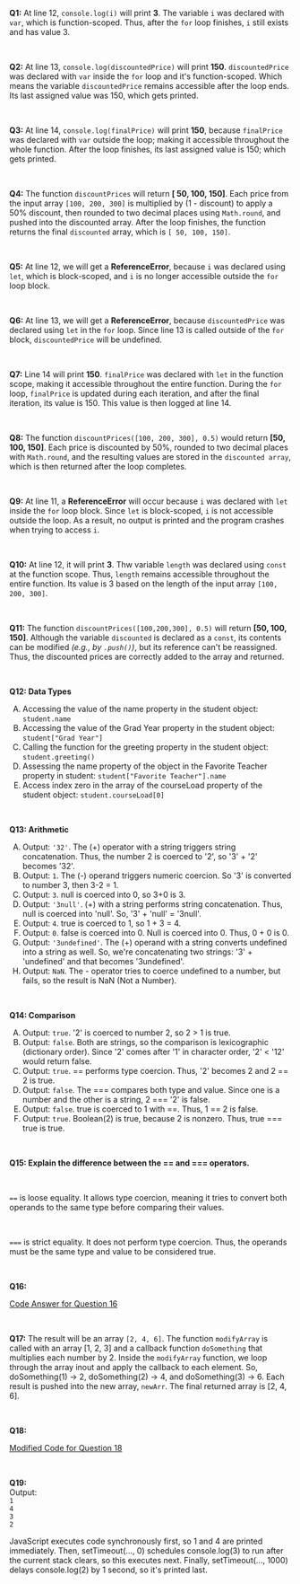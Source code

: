 **Q1:** At line 12, `console.log(i)` will print **3**. The variable `i` was declared with `var`, which is function-scoped. Thus, after the `for` loop finishes, `i` still exists and has value 3.

<br> 

**Q2:** At line 13, `console.log(discountedPrice)` will print **150**. `discountedPrice` was declared with `var` inside the `for` loop and it's function-scoped. Which means the variable `discountedPrice` remains accessible after the loop ends. Its last assigned value was 150, which gets printed. 

<br> 

**Q3:** At line 14, `console.log(finalPrice)` will print **150**, because `finalPrice` was declared with `var` outside the loop; making it accessible throughout the whole function. After the loop finishes, its last assigned value is 150; which gets printed. 

<br>

**Q4:** The function `discountPrices` will return **[ 50, 100, 150]**. Each price from the input array `[100, 200, 300]` is multiplied by (1 - discount) to apply a 50% discount, then rounded to two decimal places using `Math.round`, and pushed into the discounted array. After the loop finishes, the function returns the final `discounted` array, which is `[ 50, 100, 150]`.

<br>

**Q5:** At line 12, we will get a **ReferenceError**, because `i` was declared using `let`, which is block-scoped, and `i` is no longer accessible outside the `for` loop block.

<br>

**Q6:** At line 13, we will get a **ReferenceError**, because `discountedPrice` was declared using `let` in the `for` loop. Since line 13 is called outside of the `for` block, `discountedPrice` will be undefined. 

<br>

**Q7:** Line 14 will print **150**. `finalPrice` was declared with `let` in the function scope, making it accessible throughout the entire function. During the `for` loop, `finalPrice` is updated during each iteration, and after the final iteration, its value is 150. This value is then logged at line 14. 

<br>

**Q8:** The function `discountPrices([100, 200, 300], 0.5)` would return **[50, 100, 150]**. Each price is discounted by 50%, rounded to two decimal places with `Math.round`, and the resulting values are stored in the `discounted array`, which is then returned after the loop completes.

<br>

**Q9:** At line 11, a **ReferenceError** will occur because `i` was declared with `let` inside the `for` loop block. Since `let` is block-scoped, `i` is not accessible outside the loop. As a result, no output is printed and the program crashes when trying to access `i`. 

<br>

**Q10:** At line 12, it will print **3**. Thw variable `length` was declared using `const` at the function scope. Thus, `length` remains accessible throughout the entire function. Its value is 3 based on the length of the input array `[100, 200, 300]`. 

<br>

**Q11:** The function `discountPrices([100,200,300], 0.5)` will return **[50, 100, 150]**. Although the variable `discounted` is declared as a `const`, its contents can be modified *(e.g., by `.push()`)*, but its reference can't be reassigned. Thus, the discounted prices are correctly added to the array and returned. 

<br>

**Q12: Data Types**
<ol type="A">
  <li>Accessing the value of the name property in the student object: <code>student.name</code> </li>
  <li>Accessing the value of the Grad Year property in the student object: <code>student["Grad Year"]</code></li>
  <li>Calling the function for the greeting property in the student object: <code>student.greeting()</code></li>
  <li>Assessing the name property of the object in the Favorite Teacher property in student: <code>student["Favorite Teacher"].name</code></li>
  <li>Access index zero in the array of the courseLoad property of the student object: <code>student.courseLoad[0]</code></li>
</ol>

<br>

**Q13: Arithmetic**
<ol type ="A">
    <li>Output: <code>'32'</code>. The (+) operator with a string triggers string concatenation. Thus, the number 2 is coerced to '2', so '3' + '2' becomes '32'. </li>
    <li>Output: <code>1</code>. The (-) operand triggers numeric coercion. So '3' is converted to number 3, then 3-2 = 1. </li>
    <li>Output: <code>3</code>. null is coerced into 0, so 3+0 is 3.</li>
    <li>Output: <code>'3null'</code>. (+) with a string performs string concatenation. Thus, null is coerced into 'null'. So, '3' + 'null' = '3null'. </li>
    <li>Output: <code>4</code>. true is coerced to 1, so 1 + 3 = 4. </li>
    <li>Output: <code>0</code>. false is coerced into 0. Null is coerced into 0. Thus, 0 + 0 is 0. </li>
    <li>Output: <code>'3undefined'</code>. The (+) operand with a string converts undefined into a string as well. So, we're concatenating two strings: '3' + 'undefined' and that becomes '3undefined'. </li>
    <li>Output: <code>NaN</code>. The - operator tries to coerce undefined to a number, but fails, so the result is NaN (Not a Number).</li> 
</ol>

<br>

**Q14: Comparison**
<ol type="A">
    <li>Output: <code>true</code>. '2' is coerced to number 2, so 2 > 1 is true. </li>
    <li>Output: <code>false</code>. Both are strings, so the comparison is lexicographic (dictionary order). Since '2' comes after '1' in character order, '2' < '12' would return false.</li>
    <li>Output: <code>true</code>. == performs type coercion. Thus, '2' becomes 2 and 2 == 2 is true.</li>
    <li>Output: <code>false</code>. The ===  compares both type and value. Since one is a number and the other is a string, 2 === '2' is false. </li>
    <li>Output: <code>false</code>. true is coerced to 1 with ==. Thus, 1 == 2 is false. </li>
    <li>Output: <code>true</code>. Boolean(2) is true, because 2 is nonzero. Thus, true === true is true. </li>
</ol>

<br>

**Q15: Explain the difference between the == and === operators.** 

<br>

`==` is loose equality. It allows type coercion, meaning it tries to convert both operands to the same type before comparing their values. 

<br>

`===` is strict equality. It does not perform type coercion. Thus, the operands must be the same type and value to be considered true. 

<br>

**Q16:** 
<br>

[Code Answer for Question 16](part2-question16.js)

<br>

**Q17:** The result will be an array `[2, 4, 6]`. The function `modifyArray` is called with an array [1, 2, 3] and a callback function `doSomething` that multiplies each number by 2.
Inside the `modifyArray` function, we loop through the array inout and apply the callback to each element. So, doSomething(1) → 2, doSomething(2) → 4, and doSomething(3) → 6. Each result is pushed into the new array, `newArr`. The final returned array is [2, 4, 6].

<br>

**Q18:**
<br>

[Modified Code for Question 18](part2-question18.js)

<br>

**Q19:** 
<br> 
Output: <br>
`1` <br>
`4` <br>
`3` <br>
`2` <br>

JavaScript executes code synchronously first, so 1 and 4 are printed immediately. Then, setTimeout(..., 0) schedules console.log(3) to run after the current stack clears, so this executes next. Finally, setTimeout(..., 1000) delays console.log(2) by 1 second, so it's printed last.




